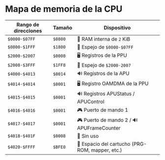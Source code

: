 # Mapa de memoria de la CPU

| Rango de direcciones | Tamaño  | Dispositivo                                     |
| -------------------- | ------- | ----------------------------------------------- |
| `$0000-$07FF`        | `$0800` | 🐏 RAM interna de `2` KiB                       |
| `$0800-$1FFF`        | `$1800` | 🚽 Espejo de `$0000-$07FF`                      |
| `$2000-$2007`        | `$0008` | 🖥️ Registros de la PPU                          |
| `$2008-$3FFF`        | `$1FF8` | 🚽 Espejo de `$2000-2007`                       |
| `$4000-$4013`        | `$0014` | 🔊 Registros de la APU                          |
| `$4014-$4014`        | `$0001` | 🖥️ Registro OAMDMA de la PPU                    |
| `$4015-$4015`        | `$0001` | 🔊 Registros APUStatus / APUControl             |
| `$4016-$4016`        | `$0001` | 🎮 Puerto de mando 1                            |
| `$4017-$4017`        | `$0001` | 🎮 Puerto de mando 2 / 🔊 APUFrameCounter       |
| `$4018-$401F`        | `$0008` | 🧸 Sin uso                                      |
| `$4020-$FFFF`        | `$BFE0` | 💾 Espacio del cartucho (PRG-ROM, mapper, etc.) |
